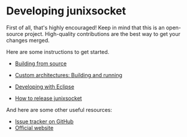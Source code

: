 # Developing junixsocket

First of all, that's highly encouraged! Keep in mind that this is an open-source project.
High-quality contributions are the best way to get your changes merged. 

Here are some instructions to get started.

   * [Building from source](building.html)

   * [Custom architectures: Building and running](customarch.html)
   
   * [Developing with Eclipse](eclipse.html) 

   * [How to release junixsocket](release.html)

And here are some other useful resources:

   * [Issue tracker on GitHub](https://github.com/kohlschutter/junixsocket/issues)
   * [Official website](https://kohlschutter.github.io/junixsocket/)
   